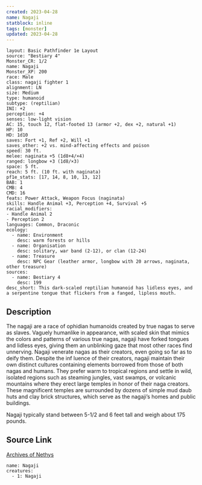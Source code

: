 ```yaml
---
created: 2023-04-28
name: Nagaji
statblock: inline
tags: [monster]
updated: 2023-04-28
---
```

```statblock
layout: Basic Pathfinder 1e Layout
source: "Bestiary 4"
Monster_CR: 1/2
name: Nagaji
Monster_XP: 200
race: Male
class: nagaji fighter 1
alignment: LN
size: Medium
type: humanoid
subtype: (reptilian)
INI: +2
perception: +4
senses: low-light vision
AC: 15, touch 12, flat-footed 13 (armor +2, dex +2, natural +1)
HP: 10
HD: 1d10
saves: Fort +1, Ref +2, Will +1
saves_other: +2 vs. mind-affecting effects and poison
speed: 30 ft.
melee: naginata +5 (1d8+4/×4)
ranged: longbow +3 (1d8/×3)
space: 5 ft.
reach: 5 ft. (10 ft. with naginata)
pf1e_stats: [17, 14, 8, 10, 13, 12]
BAB: 1
CMB: 4
CMD: 16
feats: Power Attack, Weapon Focus (naginata)
skills: Handle Animal +3, Perception +4, Survival +5
racial_modifiers:
- Handle Animal 2
- Perception 2
languages: Common, Draconic
ecology:
  - name: Environment
    desc: warm forests or hills
  - name: Organisation
    desc: solitary, war band (2-12), or clan (12-24)
  - name: Treasure
    desc: NPC Gear (leather armor, longbow with 20 arrows, naginata, other treasure)
sources:
  - name: Bestiary 4
    desc: 199
desc_short: This dark-scaled reptilian humanoid has lidless eyes, and a serpentine tongue that flickers from a fanged, lipless mouth.
```
## Description
The nagaji are a race of ophidian humanoids created by true nagas to serve as slaves. Vaguely humanlike in appearance, with scaled skin that mimics the colors and patterns of various true nagas, nagaji have forked tongues and lidless eyes, giving them an unblinking gaze that most other races find unnerving. Nagaji venerate nagas as their creators, even going so far as to deify them. Despite the inf luence of their creators, nagaji maintain their own distinct cultures containing elements borrowed from those of both nagas and humans. They prefer warm to tropical regions and settle in wild, isolated regions such as steaming jungles, vast swamps, or volcanic mountains where they erect large temples in honor of their naga creators. These magnificent temples are surrounded by dozens of simple mud daub huts and clay brick structures, which serve as the nagaji’s homes and public buildings.

Nagaji typically stand between 5-1/2 and 6 feet tall and weigh about 175 pounds.
## Source Link
[Archives of Nethys](https://aonprd.com/MonsterDisplay.aspx?ItemName=Nagaji)
```encounter-table
name: Nagaji
creatures:
  - 1: Nagaji
```
